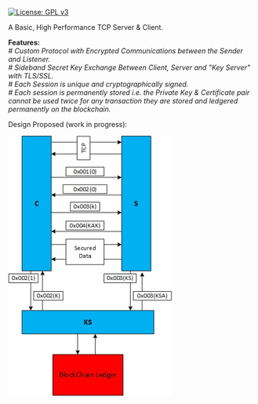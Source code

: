 
[![License: GPL v3](https://img.shields.io/badge/License-GPL%20v3-blue.svg)](https://www.gnu.org/licenses/gpl-3.0)

A Basic, High Performance TCP Server & Client.

**Features:**<br>
*# Custom Protocol with Encrypted Communications between the Sender and Listener.*<br>
*# Sideband Secret Key Exchange Between Client, Server and "Key Server" with TLS/SSL.*<br>
*# Each Session is unique and cryptographically signed.*<br>
*# Each session is permanently stored i.e. the Private Key & Certificate pair cannot be used twice for any transaction they are stored and ledgered permanently on the blockchain.<br>*

Design Proposed (work in progress):<br>

![Design](https://github.com/TD4B/BasicTCP/blob/master/images/tcpdesign.jpg "Design")
